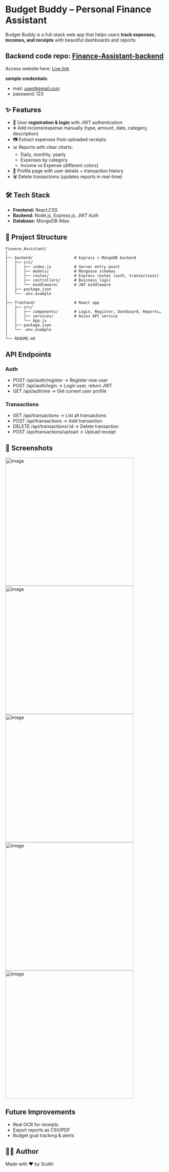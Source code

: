 # Budget Buddy – Personal Finance Assistant
Budget Buddy is a full-stack web app that helps users **track expenses, incomes, and receipts** with beautiful dashboards and reports. 
## Backend code repo: <a href="">Finance-Assistant-backend</a>
Access website here: <a href="https://budget-buddy-sruthi.netlify.app/">Live link</a>

**sample credentials**:
- mail: user@gmail.com
- password: 123

## ✨ Features
- 🔐 User **registration & login** with JWT authentication    
- ➕ Add income/expense manually (type, amount, date, category, description)  
- 📷 Extract expenses from uploaded receipts.
- 📊 Reports with clear charts:
  - Daily, monthly, yearly
  - Expenses by category
  - Income vs Expense (different colors)  
- 👤 Profile page with user details + transaction history  
- 🗑️ Delete transactions (updates reports in real-time)  
## 🛠️ Tech Stack
- **Frontend:** React,CSS  
- **Backend:** Node.js, Express.js, JWT Auth  
- **Database:** MongoDB Atlas   
## 📂 Project Structure
```text
Finance_Assistant/
│
├── backend/                  # Express + MongoDB backend
│   ├── src/
│   │   ├── index.js          # Server entry point
│   │   ├── models/           # Mongoose schemas
│   │   ├── routes/           # Express routes (auth, transactions)
│   │   ├── controllers/      # Business logic
│   │   └── middleware/       # JWT middleware
│   ├── package.json
│   └── .env.example
│
├── frontend/                 # React app
│   ├── src/
│   │   ├── components/       # Login, Register, Dashboard, Reports…
│   │   ├── services/         # Axios API service
│   │   └── App.js
│   ├── package.json
│   └── .env.example
│
└── README.md
```
## API Endpoints
### Auth
- POST /api/auth/register → Register new user
- POST /api/auth/login → Login user, return JWT
- GET /api/auth/me → Get current user profile
### Transactions
- GET /api/transactions → List all transactions
- POST /api/transactions → Add transaction
- DELETE /api/transactions/:id → Delete transaction
- POST /api/transactions/upload → Upload receipt
## 📸 Screenshots
<img width="400" height="400" alt="image" src="https://github.com/user-attachments/assets/c2c93ad9-ae7a-481d-b131-b7b50758d7fa" />
<img width="400" height="400" alt="image" src="https://github.com/user-attachments/assets/da703051-41bd-4ced-955c-b81ffcec39ed" />
<img width="400" height="400" alt="image" src="https://github.com/user-attachments/assets/8a6e2e8e-9740-416f-af03-179df31bbe07" />
<img width="400" height="400" alt="image" src="https://github.com/user-attachments/assets/e271783d-0043-49ec-b3cc-b9705fadca45" />
<img width="400" height="400" alt="image" src="https://github.com/user-attachments/assets/0d119b24-b27f-49c6-b089-48a0e0cc9dd5" />

## Future Improvements
- Real OCR for receipts
- Export reports as CSV/PDF
- Budget goal tracking & alerts
## 👩‍💻 Author
Made with ❤️ by Sruthi
